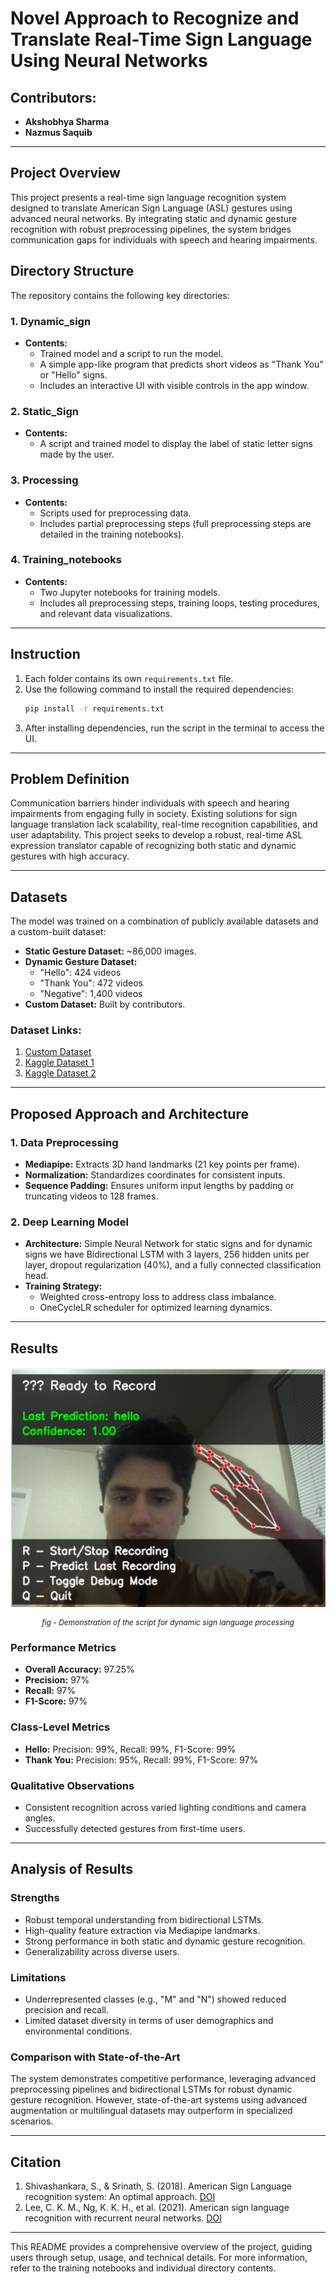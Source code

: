 # Novel Approach to Recognize and Translate Real-Time Sign Language Using Neural Networks

## **Contributors:**
- **Akshobhya Sharma**
- **Nazmus Saquib**

---

## **Project Overview**
This project presents a real-time sign language recognition system designed to translate American Sign Language (ASL) gestures using advanced neural networks. By integrating static and dynamic gesture recognition with robust preprocessing pipelines, the system bridges communication gaps for individuals with speech and hearing impairments.

## **Directory Structure**
The repository contains the following key directories:

### 1. **Dynamic_sign**
- **Contents:**
  - Trained model and a script to run the model.
  - A simple app-like program that predicts short videos as "Thank You" or "Hello" signs.
  - Includes an interactive UI with visible controls in the app window.

### 2. **Static_Sign**
- **Contents:**
  - A script and trained model to display the label of static letter signs made by the user.

### 3. **Processing**
- **Contents:**
  - Scripts used for preprocessing data.
  - Includes partial preprocessing steps (full preprocessing steps are detailed in the training notebooks).

### 4. **Training_notebooks**
- **Contents:**
  - Two Jupyter notebooks for training models.
  - Includes all preprocessing steps, training loops, testing procedures, and relevant data visualizations.

---

## **Instruction**
1. Each folder contains its own `requirements.txt` file.
2. Use the following command to install the required dependencies:
   ```bash
   pip install -r requirements.txt
   ```
3. After installing dependencies, run the script in the terminal to access the UI.

---

## **Problem Definition**
Communication barriers hinder individuals with speech and hearing impairments from engaging fully in society. Existing solutions for sign language translation lack scalability, real-time recognition capabilities, and user adaptability. This project seeks to develop a robust, real-time ASL expression translator capable of recognizing both static and dynamic gestures with high accuracy.

---

## **Datasets**
The model was trained on a combination of publicly available datasets and a custom-built dataset:

- **Static Gesture Dataset:** ~86,000 images.
- **Dynamic Gesture Dataset:**
  - "Hello": 424 videos
  - "Thank You": 472 videos
  - "Negative": 1,400 videos
- **Custom Dataset:** Built by contributors.

### Dataset Links:
1. [Custom Dataset](https://drive.google.com/file/d/1N46K7Ye-JSrlwdG-b7JqiNlaFb6LW_X2/view?usp=sharing)
2. [Kaggle Dataset 1](https://www.kaggle.com/datasets/mrgeislinger/asl-rgb-depth-fingerspelling-spelling-it-out)
3. [Kaggle Dataset 2](https://www.kaggle.com/datasets/risangbaskoro/wlasl-processed)

---

## **Proposed Approach and Architecture**
### **1. Data Preprocessing**
- **Mediapipe:** Extracts 3D hand landmarks (21 key points per frame).
- **Normalization:** Standardizes coordinates for consistent inputs.
- **Sequence Padding:** Ensures uniform input lengths by padding or truncating videos to 128 frames.

### **2. Deep Learning Model**
- **Architecture:** Simple Neural Network for static signs and for dynamic signs we have Bidirectional LSTM with 3 layers, 256 hidden units per layer, dropout regularization (40%), and a fully connected classification head.
- **Training Strategy:**
  - Weighted cross-entropy loss to address class imbalance.
  - OneCycleLR scheduler for optimized learning dynamics.

---

## **Results**

![alt text](image.png)
<p style="text-align: center; font-size: 12px;"><em>fig - Demonstration of the script for dynamic sign language processing</em></p>

### **Performance Metrics**
- **Overall Accuracy:** 97.25%
- **Precision:** 97%
- **Recall:** 97%
- **F1-Score:** 97%

### **Class-Level Metrics**
- **Hello:** Precision: 99%, Recall: 99%, F1-Score: 99%
- **Thank You:** Precision: 95%, Recall: 99%, F1-Score: 97%

### **Qualitative Observations**
- Consistent recognition across varied lighting conditions and camera angles.
- Successfully detected gestures from first-time users.

---

## **Analysis of Results**
### **Strengths**
- Robust temporal understanding from bidirectional LSTMs.
- High-quality feature extraction via Mediapipe landmarks.
- Strong performance in both static and dynamic gesture recognition.
- Generalizability across diverse users.

### **Limitations**
- Underrepresented classes (e.g., "M" and "N") showed reduced precision and recall.
- Limited dataset diversity in terms of user demographics and environmental conditions.

### **Comparison with State-of-the-Art**
The system demonstrates competitive performance, leveraging advanced preprocessing pipelines and bidirectional LSTMs for robust dynamic gesture recognition. However, state-of-the-art systems using advanced augmentation or multilingual datasets may outperform in specialized scenarios.

---

## **Citation**
1. Shivashankara, S., & Srinath, S. (2018). American Sign Language recognition system: An optimal approach. [DOI](https://doi.org/10.5815/ijigsp.2018.08.03)
2. Lee, C. K. M., Ng, K. K. H., et al. (2021). American sign language recognition with recurrent neural networks. [DOI](https://doi.org/10.1016/j.eswa.2020.114403)

---

This README provides a comprehensive overview of the project, guiding users through setup, usage, and technical details. For more information, refer to the training notebooks and individual directory contents.
